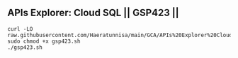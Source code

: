 APIs Explorer: Cloud SQL || GSP423 ||
--
```
curl -LO raw.githubusercontent.com/Haeratunnisa/main/GCA/APIs%20Explorer%20Cloud%20SQL/gsp423.sh
sudo chmod +x gsp423.sh
./gsp423.sh
